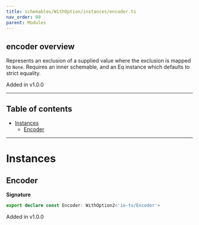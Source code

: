 ```yaml
---
title: schemables/WithOption/instances/encoder.ts
nav_order: 99
parent: Modules
---
```


## encoder overview

Represents an exclusion of a supplied value where the exclusion is mapped to `None`.
Requires an inner schemable, and an Eq instance which defaults to strict equality.

Added in v1.0.0

---

<h2 class="text-delta">Table of contents</h2>

- [Instances](#instances)
  - [Encoder](#encoder)

---

# Instances

## Encoder

**Signature**

```ts
export declare const Encoder: WithOption2<'io-ts/Encoder'>
```

Added in v1.0.0
